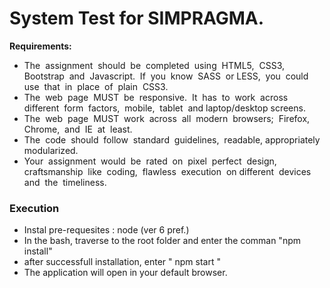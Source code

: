 # System Test for SIMPRAGMA.

**Requirements:**
- The​ ​ assignment​ ​ should​ ​ be​ ​ completed​ ​ using​ ​ HTML5,​ ​ CSS3,​ ​ Bootstrap​ ​ and​ ​ Javascript.​ ​ If​ ​ you​ ​ know​ ​ SASS​ ​ or
LESS,​ ​ you​ ​ could​ ​ use​ ​ that​ ​ in​ ​ place​ ​ of​ ​ plain​ ​ CSS3.
- The​ ​ web​ ​ page​ ​ MUST​ ​ be​ ​ responsive.​ ​ It​ ​ has​ ​ to​ ​ work​ ​ across​ ​ different​ ​ form​ ​ factors,​ ​ mobile,​ ​ tablet​ ​ and
laptop/desktop​ ​ screens.
- The​ ​ web​ ​ page​ ​ MUST​ ​ work​ ​ across​ ​ all​ ​ modern​ ​ browsers;​ ​ Firefox,​ ​ Chrome,​ ​ and​ ​ IE​ ​ at​ ​ least.
- The​ ​ code​ ​ should​ ​ follow​ ​ standard​ ​ guidelines,​ ​ readable,​ ​ appropriately​ ​ modularized.
- Your​ ​ assignment​ ​ would​ ​ be​ ​ rated​ ​ on​ ​ pixel​ ​ perfect​ ​ design,​ ​ craftsmanship​ ​ like​ ​ coding,​ ​ flawless​ ​ execution​ ​ on different​ ​ devices​ ​ and​ ​ the​ ​ timeliness.

### Execution
- Instal pre-requesites : node (ver 6 pref.)
- In the bash, traverse to the root folder and enter the comman "npm install"
- after successfull installation, enter " npm start "
- The application will open in your default browser.